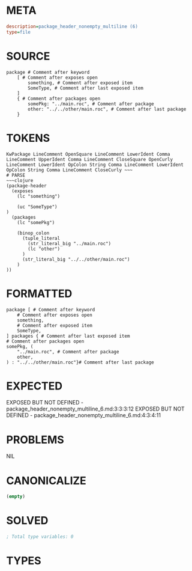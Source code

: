 # META
~~~ini
description=package_header_nonempty_multiline (6)
type=file
~~~
# SOURCE
~~~roc
package # Comment after keyword
	[ # Comment after exposes open
		something, # Comment after exposed item
		SomeType, # Comment after last exposed item
	]
	{ # Comment after packages open
		somePkg: "../main.roc", # Comment after package
		other: "../../other/main.roc", # Comment after last package
	}
~~~
# TOKENS
~~~text
KwPackage LineComment OpenSquare LineComment LowerIdent Comma LineComment UpperIdent Comma LineComment CloseSquare OpenCurly LineComment LowerIdent OpColon String Comma LineComment LowerIdent OpColon String Comma LineComment CloseCurly ~~~
# PARSE
~~~clojure
(package-header
  (exposes
    (lc "something")

    (uc "SomeType")
)
  (packages
    (lc "somePkg")

    (binop_colon
      (tuple_literal
        (str_literal_big "../main.roc")
        (lc "other")
      )
      (str_literal_big "../../other/main.roc")
    )
))
~~~
# FORMATTED
~~~roc
package [ # Comment after keyword
	# Comment after exposes open
	something,
	# Comment after exposed item
	SomeType,
] packages { # Comment after last exposed item
# Comment after packages open
somePkg, (
	"../main.roc", # Comment after package
	other,
) : "../../other/main.roc"}# Comment after last package
~~~
# EXPECTED
EXPOSED BUT NOT DEFINED - package_header_nonempty_multiline_6.md:3:3:3:12
EXPOSED BUT NOT DEFINED - package_header_nonempty_multiline_6.md:4:3:4:11
# PROBLEMS
NIL
# CANONICALIZE
~~~clojure
(empty)
~~~
# SOLVED
~~~clojure
; Total type variables: 0
~~~
# TYPES
~~~roc
~~~
